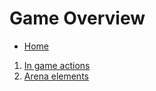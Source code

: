 # Game Overview

- [Home](../)

1. [In game actions](./actions.md)
1. [Arena elements](./elements.md)
